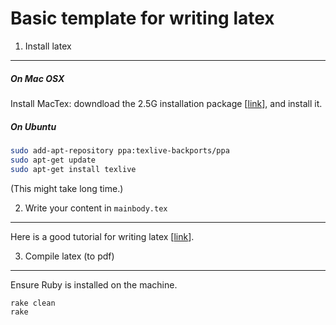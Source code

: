 Basic template for writing latex 
===

1. Install latex
---

##### On Mac OSX

Install MacTex: downdload the 2.5G installation package [[link](http://mirror.ctan.org/systems/mac/mactex/MacTeX.pkg)], and install it.

##### On Ubuntu

```bash
sudo add-apt-repository ppa:texlive-backports/ppa
sudo apt-get update
sudo apt-get install texlive
```

(This might take long time.)


2. Write your content in ``mainbody.tex``
---

Here is a good tutorial for writing latex [[link](http://www.maths.tcd.ie/~dwilkins/LaTeXPrimer/)].


3. Compile latex (to pdf)
---

Ensure Ruby is installed on the machine.

```bash
rake clean
rake
```
